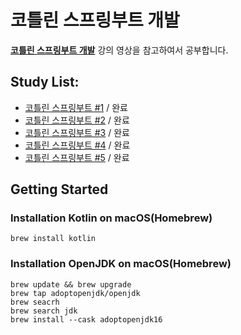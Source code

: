 # 코틀린 스프링부트 개발
[**코틀린 스프링부트 개발**](https://youtube.com/playlist?list=PL4bPfpQGrkz7Y_7D5X2UaWGYTTdaCNoDs) 강의 영상을 참고하여서 공부합니다.

## Study List:
- [코틀린 스프링부트 #1](https://youtu.be/trK253PPUP8) / 완료
- [코틀린 스프링부트 #2](https://youtu.be/fD9y1M9UHH8) / 완료
- [코틀린 스프링부트 #3](https://youtu.be/1xxMEQbtNJU) / 완료
- [코틀린 스프링부트 #4](https://youtu.be/uxjPOpoYD6A) / 완료
- [코틀린 스프링부트 #5](https://youtu.be/jnJZeEjFMw0) / 완료

## Getting Started
### Installation Kotlin on macOS(Homebrew)
```shell
brew install kotlin
```

### Installation OpenJDK on macOS(Homebrew)
```shell
brew update && brew upgrade
brew tap adoptopenjdk/openjdk
brew seacrh
brew search jdk
brew install --cask adoptopenjdk16
```